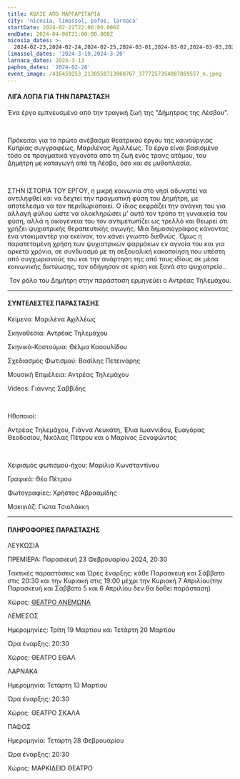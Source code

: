 ```yaml
---
title: ΚΟΛΙΕ ΑΠΟ ΜΑΡΓΑΡΙΤΑΡΙΑ
city: 'nicosia, limassol, pafos, larnaca'
startDate: 2024-02-22T22:00:00.000Z
endDate: 2024-04-06T21:00:00.000Z
nicosia_dates: >-
  2024-02-23,2024-02-24,2024-02-25,2024-03-01,2024-03-02,2024-03-03,2024-03-8,2024-03-9,2024-03-10,2024-03-15,2024-03-16,2024-03-17,2024-03-22,2024-03-23,2024-03-24,2024-03-29,2024-03-30,2024-03-31,2024-04-7
limassol_dates: '2024-3-19,2024-3-20'
larnaca_dates: 2024-3-13
paphos_dates: '2024-02-28'
event_image: /416459253_2130558713968767_3777257354087869557_n.jpeg
---
```


#### ΛΙΓΑ ΛΟΓΙΑ ΓΙΑ ΤΗΝ ΠΑΡΑΣΤΑΣΗ

Ένα έργο εμπνευσμένο από την τραγική ζωή της
"Δήμητρας της Λέσβου".

 

Πρόκειται για το πρώτο ανέβασμα θεατρικού έργου της
καινούργιας Κυπρίας συγγραφέως, Μαριλένας Αχιλλέως. Το έργο είναι βασισμένο
τόσο σε πραγματικά γεγονότα από τη ζωή ενός τρανς ατόμου, του Δημήτρη με
καταγωγή από τη Λέσβο, όσο και σε μυθοπλασία.

 

ΣΤΗΝ ΙΣΤΟΡΙΑ ΤΟΥ ΕΡΓΟΥ, η μικρή κοινωνία στο νησί
αδυνατεί να αντιληφθεί και να δεχτεί την πραγματική φύση του Δημήτρη, με αποτέλεσμα
να τον περιθωριοποιεί. Ο ίδιος εκφράζει την ανάγκη του για αλλαγή φύλου ώστε να
ολοκληρώσει μ' αυτό τον τρόπο τη γυναικεία του φύση, αλλά η οικογένεια του τον
αντιμετωπίζει ως τρελλό και θεωρεί ότι χρήζει ψυχιατρικής θεραπευτικής αγωγής.
Μια δημοσιογράφος κάνοντας ένα ντοκιμαντέρ για εκείνον, τον κάνει γνωστό
διεθνώς. Όμως η παρατεταμένη χρήση των ψυχιατρικών φαρμάκων εν αγνοία του και
για αρκετά χρόνια, σε συνδυασμό με τη σεξουαλική κακοποίηση που υπέστη από
συγχωριανούς του και την ανάρτηση της από τους ιδίους σε μέσα κοινωνικής
δικτύωσης, τον οδήγησαν σε κρίση και ξανά στο ψυχιατρείο..

 Τον ρόλο του Δημήτρη στην παράσταση ερμηνεύει ο Αντρέας Τηλεμάχου.

***

#### ΣΥΝΤΕΛΕΣΤΕΣ ΠΑΡΑΣΤΑΣΗΣ

Κείμενο: Μαριλένα Αχιλλέως

Σκηνοθεσία: Αντρέας Τηλεμάχου

Σκηνικά-Κοστούμια: Θέλμα Κασουλίδου

Σχεδιασμός Φωτισμού: Βασίλης Πετεινάρης

Μουσική Επιμέλεια: Αντρέας Τηλεμάχου

Videos: Γιάννης Σαββίδης

 

Ηθοποιοί:

Αντρέας Τηλεμάχου, Γιάννα Λευκάτη, Έλια Ιωαννίδου,
Ευαγόρας Θεοδοσίου, Νικόλας Πέτρου και ο Μαρίνος Ξενοφώντος

 

Χειρισμός φωτισμού-ήχου: Μαρίλια Κωνσταντίνου

Γραφικά: Θέο Πέτρου

Φωτογραφίες: Χρήστος Αβρααμίδης

Μακιγιάζ: Γιώτα Τσιολάκκη

***

#### ΠΛΗΡΟΦΟΡΙΕΣ ΠΑΡΑΣΤΑΣΗΣ

ΛΕΥΚΩΣΙΑ

ΠΡΕΜΙΕΡΑ: Παρασκευή 23 Φεβρουαρίου 2024, 20:30

Τακτικές παραστάσεις και Ώρες έναρξης: κάθε Παρασκευή και Σάββατο στις 20:30 και την Κυριακή στις 19:00 μέχρι την Κυριακή 7 Απριλίου(την Παρασκευή και Σάββατο 5 και 6 Απριλίου
δεν θα δοθεί παράσταση)

Χώρος: [ΘΕΑΤΡΟ ΑΝΕΜΩΝΑ](https://www.google.com/maps/place/%CE%98%CE%AD%CE%B1%CF%84%CF%81%CE%BF+%CE%91%CE%BD%CE%B5%CE%BC%CF%8E%CE%BD%CE%B1/@35.1186601,33.3779815,17z/data=!3m1!4b1!4m6!3m5!1s0x14de19e63630eb63:0xd339a4a6a9061ea8!8m2!3d35.1186557!4d33.3805564!16s%2Fg%2F11h3k6_pp1?entry=ttu)

ΛΕΜΕΣΟΣ

Ημερομηνίες: Τρίτη 19 Μαρτίου και Τετάρτη 20 Μαρτίου

Ώρα έναρξης: 20:30

Χώρος: ΘΕΑΤΡΟ ΕΘΑΛ

ΛΑΡΝΑΚΑ

Ημερομηνία: Τετάρτη 13 Μαρτίου

Ώρα έναρξης: 20:30

Χώρος: ΘΕΑΤΡΟ ΣΚΑΛΑ

ΠΑΦΟΣ

Ημερομηνία: Τετάρτη 28 Φεβρουαρίου

Ώρα έναρξης: 20:30

Χώρος: ΜΑΡΚΙΔΕΙΟ ΘΕΑΤΡΟ
